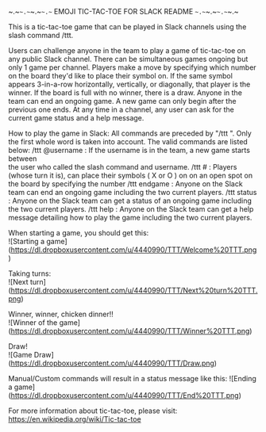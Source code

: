 ~.~`~.~`~.~`~.~` EMOJI TIC-TAC-TOE FOR SLACK README `~.~`~.~`~.~`~.~

This is a tic-tac-toe game that can be played in Slack channels using the slash command /ttt.

Users can challenge anyone in the team to play a game of tic-tac-toe on any public Slack channel. There can be simultaneous games ongoing but only 1 game per channel. Players make a move by specifying which number on the board they'd like to place their symbol on. If the same symbol appears 3-in-a-row horizontally, vertically, or diagonally, that player is the winner. If the board is full with no winner, there is a draw. Anyone in the team can end an ongoing game. A new game can only begin after the previous one ends. At any time in a channel, any user can ask for the current game status and a help message.

How to play the game in Slack:
All commands are preceded by "/ttt ". Only the first whole word is taken into account. The valid commands are listed below:
/ttt @username : If the username is in the team, a new game starts between  
                 the user who called the slash command and username.
/ttt # : Players (whose turn it is), can place their symbols ( X or O ) on
         on an open spot on the board by specifying the number
/ttt endgame : Anyone on the Slack team can end an ongoing game including 
               the two current players.
/ttt status : Anyone on the Slack team can get a status of an ongoing game
              including the two current players.
/ttt help : Anyone on the Slack team can get a help message detailing how to 
            play the game including the two current players.
            
When starting a game, you should get this:<br/>
![Starting a game]
(https://dl.dropboxusercontent.com/u/4440990/TTT/Welcome%20TTT.png) 



Taking turns:<br/>
![Next turn]
(https://dl.dropboxusercontent.com/u/4440990/TTT/Next%20turn%20TTT.png)



Winner, winner, chicken dinner!! <br/>
![Winner of the game]
(https://dl.dropboxusercontent.com/u/4440990/TTT/Winner%20TTT.png)



Draw!<br/>
![Game Draw]
(https://dl.dropboxusercontent.com/u/4440990/TTT/Draw.png)




Manual/Custom commands will result in a status message like this:
![Ending a game]
(https://dl.dropboxusercontent.com/u/4440990/TTT/End%20TTT.png)


For more information about tic-tac-toe, please visit:
https://en.wikipedia.org/wiki/Tic-tac-toe
